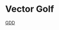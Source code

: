 # Vector Golf
[GDD](https://docs.google.com/document/d/1Apajk1e-smBtr8f2iwCf4LUKQ7TcWrqK09_-8CG4wkI/edit?usp=sharing])
